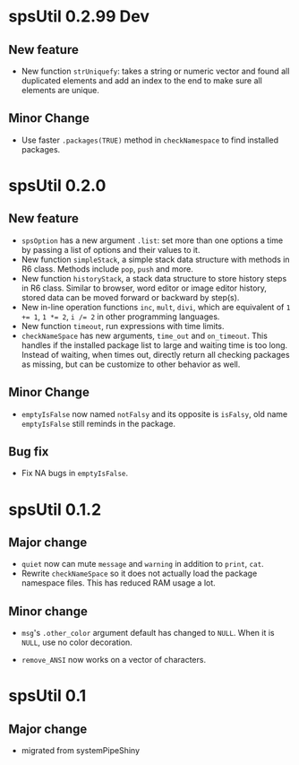 # spsUtil 0.2.99 Dev

## New feature

-   New function `strUniquefy`: takes a string or numeric vector and found all duplicated elements and add an index to the end to make sure all elements are unique.

## Minor Change

-   Use faster `.packages(TRUE)` method in `checkNamespace` to find installed packages.

# spsUtil 0.2.0

## New feature

-   `spsOption` has a new argument `.list`: set more than one options a time by passing a list of options and their values to it.
-   New function `simpleStack`, a simple stack data structure with methods in R6 class. Methods include `pop`, `push` and more.
-   New function `historyStack`, a stack data structure to store history steps in R6 class. Similar to browser, word editor or image editor history, stored data can be moved forward or backward by step(s).
-   New in-line operation functions `inc`, `mult`, `divi`, which are equivalent of `1 += 1`, `1 *= 2`, `i /= 2` in other programming languages.
-   New function `timeout`, run expressions with time limits.
-   `checkNameSpace` has new arguments, `time_out` and `on_timeout`. This handles if the installed package list to large and waiting time is too long. Instead of waiting, when times out, directly return all checking packages as missing, but can be customize to other behavior as well.

## Minor Change

-   `emptyIsFalse` now named `notFalsy` and its opposite is `isFalsy`, old name `emptyIsFalse` still reminds in the package.

## Bug fix

-   Fix NA bugs in `emptyIsFalse`.

# spsUtil 0.1.2

## Major change

-   `quiet` now can mute `message` and `warning` in addition to `print`, `cat`.
-   Rewrite `checkNameSpace` so it does not actually load the package namespace files. This has reduced RAM usage a lot.

## Minor change

-   `msg`'s `.other_color` argument default has changed to `NULL`. When it is `NULL`, use no color decoration.

-   `remove_ANSI` now works on a vector of characters.

# spsUtil 0.1

## Major change

-   migrated from systemPipeShiny

